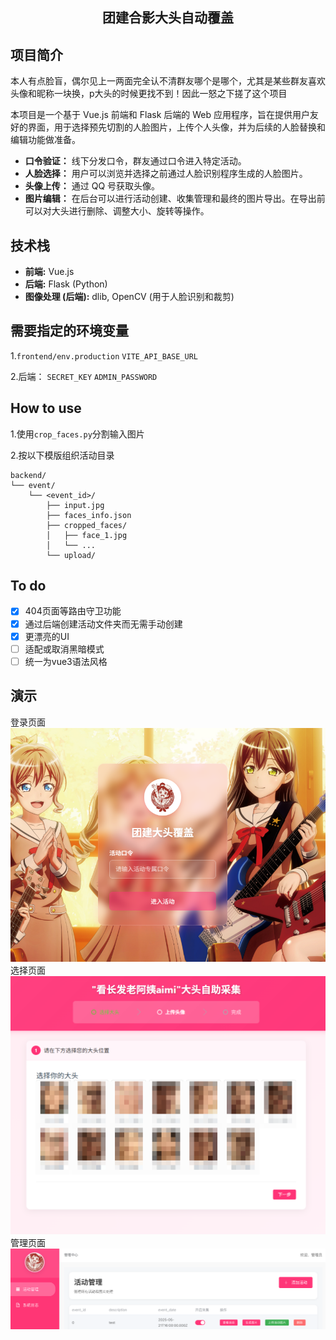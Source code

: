 <div align="center">
  <h2><b> 团建合影大头自动覆盖 </b></h2>
</div>


## 项目简介

本人有点脸盲，偶尔见上一两面完全认不清群友哪个是哪个，尤其是某些群友喜欢头像和昵称一块换，p大头的时候更找不到！因此一怒之下搓了这个项目

本项目是一个基于 Vue.js 前端和 Flask 后端的 Web 应用程序，旨在提供用户友好的界面，用于选择预先切割的人脸图片，上传个人头像，并为后续的人脸替换和编辑功能做准备。

* **口令验证：** 线下分发口令，群友通过口令进入特定活动。
* **人脸选择：** 用户可以浏览并选择之前通过人脸识别程序生成的人脸图片。
* **头像上传：** 通过 QQ 号获取头像。
* **图片编辑：** 在后台可以进行活动创建、收集管理和最终的图片导出。在导出前可以对大头进行删除、调整大小、旋转等操作。

## 技术栈

* **前端:** Vue.js
* **后端:** Flask (Python)
* **图像处理 (后端):** dlib, OpenCV (用于人脸识别和裁剪)

## 需要指定的环境变量
1.`frontend/env.production` `VITE_API_BASE_URL`

2.后端： `SECRET_KEY` `ADMIN_PASSWORD`

## How to use

1.使用`crop_faces.py`分割输入图片

2.按以下模版组织活动目录
```
backend/
└── event/
    └── <event_id>/
        ├── input.jpg
        ├── faces_info.json
        ├── cropped_faces/
        │   ├── face_1.jpg
        │   └── ...
        └── upload/
```
## To do
- [x] 404页面等路由守卫功能
- [x] 通过后端创建活动文件夹而无需手动创建
- [x] 更漂亮的UI
- [ ] 适配或取消黑暗模式
- [ ] 统一为vue3语法风格

## 演示
登录页面
![Login.png](img/Login.png)
选择页面
![Main.png](img/Main.png)
管理页面
![EventList.png](img/EventList.png)
